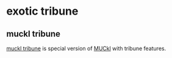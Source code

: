 # exotic tribune

## muckl tribune

[muckl tribune](https://github.com/devnewton/muckl_tribune) is special version of [MUCkl](http://stefan-strigler.de/muckl/) with tribune features.